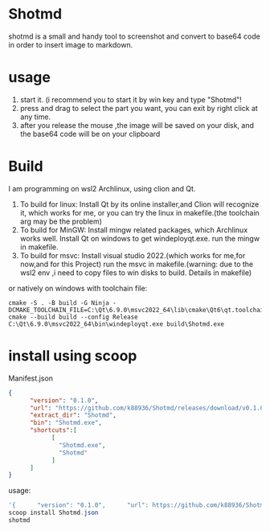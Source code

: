# Shotmd
  shotmd is a small and handy tool to screenshot and convert to base64 code in order to insert image to markdown.
# usage
1. start it. (i recommend you to start it by win key and type "Shotmd"!
2. press and drag to select the part you want, you can exit by right click at any time.
3. after you release the mouse ,the image  will be saved on your disk, and the base64 code will be on your clipboard
# Build 
  I am programming on wsl2 Archlinux, using clion and Qt.
  1. To build for linux: Install Qt by its online installer,and Clion will recognize it, which works for me, or you can try the linux in makefile.(the toolchain arg may be the problem)
  2. To build for MinGW: Install mingw related packages, which Archlinux works well. Install Qt on windows to get windeployqt.exe. run the mingw in makefile.
  3. To build for msvc: Install visual studio 2022.(which works for me,for now,and for this Project) run the msvc in makefile.(warning: due to the wsl2 env ,i need to copy files to win disks to build. Details in makefile)

or natively on windows with toolchain file:
```shell
cmake -S . -B build -G Ninja -DCMAKE_TOOLCHAIN_FILE=C:\Qt\6.9.0\msvc2022_64\lib\cmake\Qt6\qt.toolchain.cmake 
cmake --build build --config Release
C:\Qt\6.9.0\msvc2022_64\bin\windeployqt.exe build\Shotmd.exe
```

# install using scoop
Manifest.json
```json
{
      "version": "0.1.0",
      "url": "https://github.com/k88936/Shotmd/releases/download/v0.1.0/Shotmd.zip",
      "extract_dir": "Shotmd",
      "bin": "Shotmd.exe",
      "shortcuts":[
            [
              "Shotmd.exe",
              "Shotmd"
            ]
      ]
}
```

usage:
```powershell
'{      "version": "0.1.0",      "url": https://github.com/k88936/Shotmd/releases/download/v0.1.0/Shtmd.zip",      "extract_dir": "Shotmd",      "bin": Shotmd.exe",      "shortcuts":[            [              Shotmd.exe",              "Shotmd"            ]      ]}' > Shotmd.json
scoop install Shotmd.json
shotmd
```
